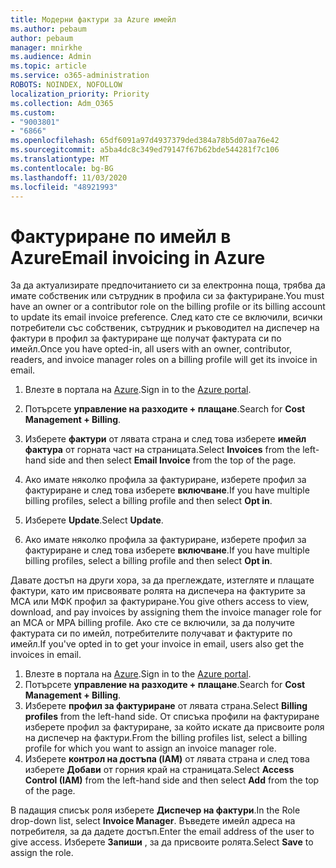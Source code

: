 ```yaml
---
title: Модерни фактури за Azure имейл
ms.author: pebaum
author: pebaum
manager: mnirkhe
ms.audience: Admin
ms.topic: article
ms.service: o365-administration
ROBOTS: NOINDEX, NOFOLLOW
localization_priority: Priority
ms.collection: Adm_O365
ms.custom:
- "9003801"
- "6866"
ms.openlocfilehash: 65df6091a97d4937379ded384a78b5d07aa76e42
ms.sourcegitcommit: a5ba4dc8c349ed79147f67b62bde544281f7c106
ms.translationtype: MT
ms.contentlocale: bg-BG
ms.lasthandoff: 11/03/2020
ms.locfileid: "48921993"
---
```

# <a name="email-invoicing-in-azure"></a><span data-ttu-id="7b532-102">Фактуриране по имейл в Azure</span><span class="sxs-lookup"><span data-stu-id="7b532-102">Email invoicing in Azure</span></span>

<span data-ttu-id="7b532-103">За да актуализирате предпочитанието си за електронна поща, трябва да имате собственик или сътрудник в профила си за фактуриране.</span><span class="sxs-lookup"><span data-stu-id="7b532-103">You must have an owner or a contributor role on the billing profile or its billing account to update its email invoice preference.</span></span> <span data-ttu-id="7b532-104">След като сте се включили, всички потребители със собственик, сътрудник и ръководител на диспечер на фактури в профил за фактуриране ще получат фактурата си по имейл.</span><span class="sxs-lookup"><span data-stu-id="7b532-104">Once you have opted-in, all users with an owner, contributor, readers, and invoice manager roles on a billing profile will get its invoice in email.</span></span>

1. <span data-ttu-id="7b532-105">Влезте в портала на [Azure](https://portal.azure.com/).</span><span class="sxs-lookup"><span data-stu-id="7b532-105">Sign in to the [Azure portal](https://portal.azure.com/).</span></span>
2. <span data-ttu-id="7b532-106">Потърсете **управление на разходите + плащане**.</span><span class="sxs-lookup"><span data-stu-id="7b532-106">Search for **Cost Management + Billing**.</span></span>
3. <span data-ttu-id="7b532-107">Изберете **фактури** от лявата страна и след това изберете **имейл фактура** от горната част на страницата.</span><span class="sxs-lookup"><span data-stu-id="7b532-107">Select **Invoices** from the left-hand side and then select **Email Invoice** from the top of the page.</span></span>
4. <span data-ttu-id="7b532-108">Ако имате няколко профила за фактуриране, изберете профил за фактуриране и след това изберете **включване**.</span><span class="sxs-lookup"><span data-stu-id="7b532-108">If you have multiple billing profiles, select a billing profile and then select **Opt in**.</span></span>

5. <span data-ttu-id="7b532-109">Изберете **Update**.</span><span class="sxs-lookup"><span data-stu-id="7b532-109">Select **Update**.</span></span>
6. <span data-ttu-id="7b532-110">Ако имате няколко профила за фактуриране, изберете профил за фактуриране и след това изберете **включване**.</span><span class="sxs-lookup"><span data-stu-id="7b532-110">If you have multiple billing profiles, select a billing profile and then select **Opt in**.</span></span>

<span data-ttu-id="7b532-111">Давате достъп на други хора, за да преглеждате, изтегляте и плащате фактури, като им присвоявате ролята на диспечера на фактурите за МСА или МФК профил за фактуриране.</span><span class="sxs-lookup"><span data-stu-id="7b532-111">You give others access to view, download, and pay invoices by assigning them the invoice manager role for an MCA or MPA billing profile.</span></span> <span data-ttu-id="7b532-112">Ако сте се включили, за да получите фактурата си по имейл, потребителите получават и фактурите по имейл.</span><span class="sxs-lookup"><span data-stu-id="7b532-112">If you've opted in to get your invoice in email, users also get the invoices in email.</span></span>

1. <span data-ttu-id="7b532-113">Влезте в портала на [Azure](https://portal.azure.com/).</span><span class="sxs-lookup"><span data-stu-id="7b532-113">Sign in to the [Azure portal](https://portal.azure.com/).</span></span>
2. <span data-ttu-id="7b532-114">Потърсете **управление на разходите + плащане**.</span><span class="sxs-lookup"><span data-stu-id="7b532-114">Search for **Cost Management + Billing**.</span></span>
3. <span data-ttu-id="7b532-115">Изберете **профил за фактуриране** от лявата страна.</span><span class="sxs-lookup"><span data-stu-id="7b532-115">Select **Billing profiles** from the left-hand side.</span></span> <span data-ttu-id="7b532-116">От списъка профили на фактуриране изберете профил за фактуриране, за който искате да присвоите роля на диспечер на фактури.</span><span class="sxs-lookup"><span data-stu-id="7b532-116">From the billing profiles list, select a billing profile for which you want to assign an invoice manager role.</span></span>
4. <span data-ttu-id="7b532-117">Изберете **контрол на достъпа (IAM)** от лявата страна и след това изберете **Добави** от горния край на страницата.</span><span class="sxs-lookup"><span data-stu-id="7b532-117">Select **Access Control (IAM)** from the left-hand side and then select **Add** from the top of the page.</span></span>

<span data-ttu-id="7b532-118">В падащия списък роля изберете **Диспечер на фактури**.</span><span class="sxs-lookup"><span data-stu-id="7b532-118">In the Role drop-down list, select **Invoice Manager**.</span></span> <span data-ttu-id="7b532-119">Въведете имейл адреса на потребителя, за да дадете достъп.</span><span class="sxs-lookup"><span data-stu-id="7b532-119">Enter the email address of the user to give access.</span></span> <span data-ttu-id="7b532-120">Изберете **Запиши** , за да присвоите ролята.</span><span class="sxs-lookup"><span data-stu-id="7b532-120">Select **Save** to assign the role.</span></span>
